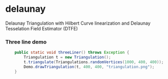 delaunay
========

Delaunay Triangulation with Hilbert Curve linearization and Delaunay Tesselation Field Estimator (DTFE)

### Three line demo ###
```Java
	public static void threeLiner() throws Exception {
		Triangulation t = new Triangulation();
		t.triangulate(Triangulations.randomVertices(1000, 400, 400));
		Demo.drawTriangulation(t, 400, 400, "triangulation.png");
	}
```
